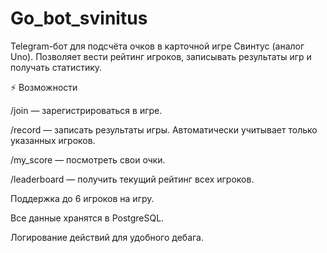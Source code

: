 # Go_bot_svinitus
Telegram-бот для подсчёта очков в карточной игре Свинтус (аналог Uno).
Позволяет вести рейтинг игроков, записывать результаты игр и получать статистику.

⚡ Возможности

/join — зарегистрироваться в игре.

/record — записать результаты игры. Автоматически учитывает только указанных игроков.

/my_score — посмотреть свои очки.

/leaderboard — получить текущий рейтинг всех игроков.

Поддержка до 6 игроков на игру.

Все данные хранятся в PostgreSQL.

Логирование действий для удобного дебага.
